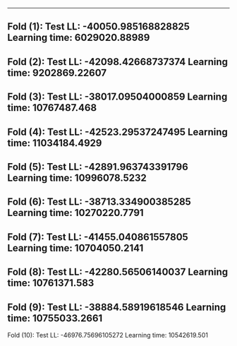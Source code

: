 ----------------------------------------
Fold (1): 
Test LL: -40050.985168828825
Learning time: 6029020.88989
----------------------------------------
Fold (2): 
Test LL: -42098.42668737374
Learning time: 9202869.22607
----------------------------------------
Fold (3): 
Test LL: -38017.09504000859
Learning time: 10767487.468
----------------------------------------
Fold (4): 
Test LL: -42523.29537247495
Learning time: 11034184.4929
----------------------------------------
Fold (5): 
Test LL: -42891.963743391796
Learning time: 10996078.5232
----------------------------------------
Fold (6): 
Test LL: -38713.334900385285
Learning time: 10270220.7791
----------------------------------------
Fold (7): 
Test LL: -41455.040861557805
Learning time: 10704050.2141
----------------------------------------
Fold (8): 
Test LL: -42280.56506140037
Learning time: 10761371.583
----------------------------------------
Fold (9): 
Test LL: -38884.58919618546
Learning time: 10755033.2661
----------------------------------------
Fold (10): 
Test LL: -46976.75696105272
Learning time: 10542619.501